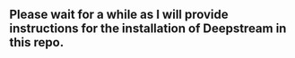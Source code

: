 ## Please wait for a while as I will provide instructions for the installation of Deepstream in this repo.